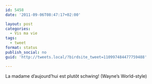 ```yaml
---
id: 5458
date: '2011-09-06T08:47:17+02:00'

layout: post
categories:
  - Vis ma vie
tags:
  - tweet
format: status
publish_social: no
guid: 'http://tweets.local/?birdsite_tweet=110997484477759488'

---
```


La madame d’aujourd’hui est plutôt schwing! (Wayne’s World-style)